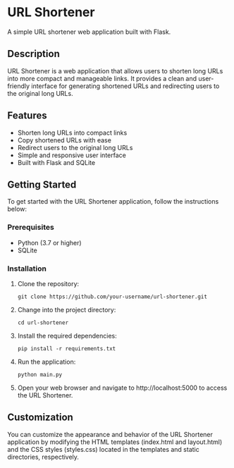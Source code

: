 # URL Shortener

A simple URL shortener web application built with Flask.

## Description

URL Shortener is a web application that allows users to shorten long URLs into more compact and manageable links. It provides a clean and user-friendly interface for generating shortened URLs and redirecting users to the original long URLs.

## Features

- Shorten long URLs into compact links
- Copy shortened URLs with ease
- Redirect users to the original long URLs
- Simple and responsive user interface
- Built with Flask and SQLite

## Getting Started

To get started with the URL Shortener application, follow the instructions below:

### Prerequisites

- Python (3.7 or higher)
- SQLite

### Installation

1. Clone the repository:

   ```shell
   git clone https://github.com/your-username/url-shortener.git
2. Change into the project directory:
  
   ```shell
   cd url-shortener
3. Install the required dependencies:

   ```shell
   pip install -r requirements.txt
4. Run the application:
  
   ```shell
   python main.py
5. Open your web browser and navigate to http://localhost:5000 to access the URL Shortener.

## Customization
You can customize the appearance and behavior of the URL Shortener application by modifying the HTML templates (index.html and layout.html) and the CSS styles (styles.css) located in the templates and static directories, respectively.
